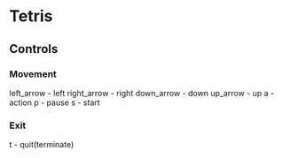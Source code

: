 # Tetris
## Controls
### Movement
left_arrow - left
right_arrow - right
down_arrow - down
up_arrow - up 
a - action
p - pause
s - start
### Exit
t - quit(terminate)
